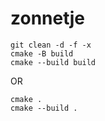 # zonnetje
    git clean -d -f -x
    cmake -B build
    cmake --build build

OR 

    cmake .
    cmake --build .
